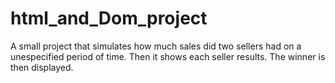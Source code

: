 # html_and_Dom_project
A small project that simulates how much sales did two sellers had on a unespecified period of time. Then it shows each seller results. The winner is then displayed.
